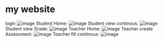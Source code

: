 # my website
login ![image](https://github.com/user-attachments/assets/74ff3c4a-a576-4aeb-b848-1563637c1267)
Student Home: ![image](https://github.com/user-attachments/assets/9c7a139c-84d6-4e62-8c62-c3de28139a64)
Student view continous: ![image](https://github.com/user-attachments/assets/9ff45f11-ec6e-44ad-b00a-e387806ac094)
Student view Grade: ![image](https://github.com/user-attachments/assets/47903188-660c-4354-9fc5-8235319251de)
Teacher Home: ![image](https://github.com/user-attachments/assets/ac4ec935-58e3-4ebb-ba17-b21466c3ea99)
Teacher create Assessment: ![image](https://github.com/user-attachments/assets/3466d434-778c-4f7a-9940-147b68e02023)
Teacher fill  continous: ![image](https://github.com/user-attachments/assets/aeb5b0e6-aa4a-4c5c-b7bf-847bf2c1bdf8)




